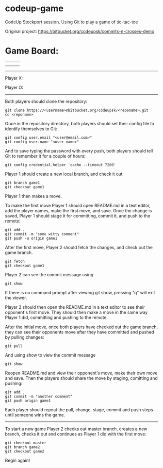 # codeup-game
CodeUp Stockport session. Using Git to play a game of tic-tac-toe

Original project: https://bitbucket.org/codeupsk/commits-n-crosses-demo

# Game Board:

|    |    |    |
|:--:|:--:|:--:|
|    |    |    |
|    |    |    |

-------------
Player X:

Player O:

-------------

Both players should clone the repository:
```
git clone https://<username>@bitbucket.org/codeupsk/<reponame>.git
cd <reponame>
```

Once in the repository directory, both players should set their config file to identify themselves to Git:
```
git config user.email "<user@email.com>"
git config user.name "<user name>"
```

And to save typing the password with every push, both players should tell Git to remember it for a couple of hours:
```
git config credential.helper 'cache --timeout 7200'
```

Player 1 should create a new local branch, and check it out
```
git branch game1
git checkout game1
```

Player 1 then makes a move.

To make the first move Player 1 should open README.md in a text editor, add the player names, make the first move, and save. Once the change is saved, Player 1 should stage it for committing, commit it, and push to the remote:	
```
git add .
git commit -m "some witty comment"
git push -u origin game1
```
    
After the first move, Player 2 should fetch the changes, and check out the game branch.
```
git fetch
git checkout game1
```

Player 2 can see the commit message using:
```
git show
```

If there is no command prompt after viewing git show, pressing "q" will exit the viewer.

Player 2 should then open the README.md in a text editor to see their opponent's first move. They should then make a move in the same way Player 1 did, committing and pushing to the remote. 

After the initial move, once both players have checked out the game branch, they can see their opponents move after they have committed and pushed by pulling changes:
```
git pull
```

And using show to view the commit message
```
git show
```
    
Reopen README.md and view their opponent's move, make their own move and save. Then the players should share the move by staging, comitting and pushing:
```
git add .
git commit -m "another comment"
git push origin game1
```

Each player should repeat the pull, change, stage, commit and push steps until someone wins the game.

-------------

To start a new game Player 2 checks out master branch, creates a new branch, checks it out and continues as Player 1 did with the first move:
```
git checkout master
git branch game2
git checkout game2
```

Begin again!
